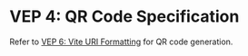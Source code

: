 # VEP 4: QR Code Specification

Refer to [VEP 6: Vite URI Formatting](./vep-6.html) for QR code generation.


